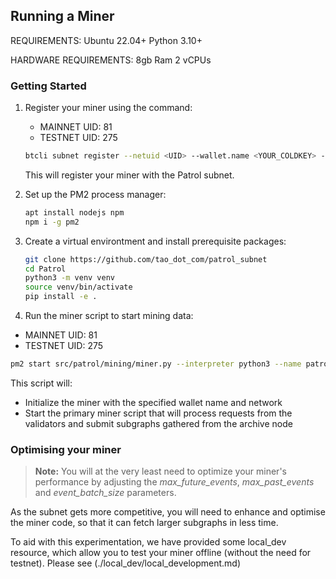 ## Running a Miner

REQUIREMENTS:
  Ubuntu 22.04+
  Python 3.10+

HARDWARE REQUIREMENTS:
    8gb Ram
    2 vCPUs

### Getting Started

1. Register your miner using the command:
   - MAINNET UID: 81
   - TESTNET UID: 275
   ```sh
   btcli subnet register --netuid <UID> --wallet.name <YOUR_COLDKEY> --wallet.hotkey <YOUR_HOTKEY> --network <your_network (testnet or finney)>
   ```
   This will register your miner with the Patrol subnet.

2. Set up the PM2 process manager:
   ```sh
   apt install nodejs npm
   npm i -g pm2
   ```
   
3. Create a virtual environtment and install prerequisite packages:
   ```sh
   git clone https://github.com/tao_dot_com/patrol_subnet
   cd Patrol
   python3 -m venv venv
   source venv/bin/activate
   pip install -e .
   ```

4. Run the miner script to start mining data:
  - MAINNET UID: 81
  - TESTNET UID: 275
   
   ```sh
   pm2 start src/patrol/mining/miner.py --interpreter python3 --name patrol-miner -- --netuid <UID> --wallet_path <your_wallet_path> --coldkey <your_wallet_name>  --hotkey <your_wallet_hotkey_name> --archive_node_address <your_network (test | finney | local) archive node> --external_ip <your_external_ip address> --port <your_port | 8091> --max_future_events <number of event blocks to collect into the future> --max_past_events <number of event blocks to collect into the past> --event_batch_size <number of event blocks to query at the same time>
   ```
   This script will:
   - Initialize the miner with the specified wallet name and network
   - Start the primary miner script that will process requests from the validators and submit subgraphs gathered from the archive node


### Optimising your miner

> **Note:** You will at the very least need to optimize your miner's performance by adjusting the *max_future_events*, *max_past_events* and *event_batch_size* parameters.

As the subnet gets more competitive, you will need to enhance and optimise the miner code, so that it can fetch larger subgraphs in less time. 

To aid with this experimentation, we have provided some local_dev resource, which allow you to test your miner offline (without the need for testnet). Please see (./local_dev/local_development.md)
